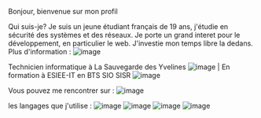 Bonjour, bienvenue sur mon profil 

Qui suis-je?
Je suis un jeune étudiant français de 19 ans, j'étudie en sécurité des systèmes et des réseaux. Je porte un grand interet pour le développement, en particulier le web. J'investie mon temps libre la dedans.
Plus d'information :
![image](https://user-images.githubusercontent.com/71101255/180739285-3b57dcda-95da-444a-b50d-b8019b82f5d1.png)



Technicien informatique à La Sauvegarde des Yvelines ![image](https://user-images.githubusercontent.com/71101255/180738783-84df8b84-5ac0-4f6b-826d-c0e5c446c9f2.png)
 | En formation à ESIEE-IT en BTS SIO SISR ![image](https://user-images.githubusercontent.com/71101255/180738644-785c18df-5e01-4363-b7d3-1727e32c5ec8.png)


Vous pouvez me rencontrer sur :
![image](https://www.linkedin.com/in/arthur-guilet-technicien-informatique-alternance/)


les langages que j'utilise :
![image](https://user-images.githubusercontent.com/71101255/180736558-f20b8a51-9185-4beb-875c-742cbea08934.png)
![image](https://user-images.githubusercontent.com/71101255/180737985-5025d23e-9332-4d63-ab16-7cd3dd0efc82.png)
![image](https://user-images.githubusercontent.com/71101255/180738018-8ce0fe51-384d-4242-a464-328deb8c3318.png)
![image](https://user-images.githubusercontent.com/71101255/180738615-d74fa572-0a99-44d4-ac5b-d86bfd545b33.png)
